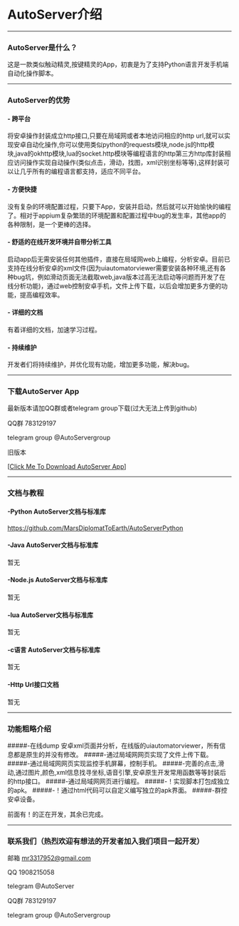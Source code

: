 # AutoServer介绍

------------

### AutoServer是什么？

这是一款类似触动精灵,按键精灵的App，初衷是为了支持Python语言开发手机端自动化操作脚本。

------------

### AutoServer的优势

#### - 跨平台

将安卓操作封装成立http接口,只要在局域网或者本地访问相应的http url,就可以实现安卓自动化操作,你可以使用类似python的requests模块,node.js的http模块,java的okhttp模块,lua的socket.http模块等编程语言的http第三方http库封装相应访问操作实现自动操作(类似点击，滑动，找图，xml识别坐标等等),这样封装可以让几乎所有的编程语言都支持，适应不同平台。

#### - 方便快捷
没有复杂的环境配置过程，只要下App，安装并启动，然后就可以开始愉快的编程了。相对于appium复杂繁琐的环境配置和配置过程中bug的发生率，其他app的各种限制，是一个更棒的选择。

#### - 舒适的在线开发环境并自带分析工具
启动app后无需安装任何其他插件，直接在局域网web上编程，分析安卓。目前已支持在线分析安卓的xml文件(因为uiautomatorviewer需要安装各种环境,还有各种bug坑，例如滑动页面无法截取web,java版本过高无法启动等问题而开发了在线分析功能)，通过web控制安卓手机，文件上传下载，以后会增加更多方便的功能，提高编程效率。

#### - 详细的文档
有着详细的文档，加速学习过程。

#### - 持续维护
开发者们将持续维护，并优化现有功能，增加更多功能，解决bug。

------------

### 下载AutoServer App

最新版本请加QQ群或者telegram group下载(过大无法上传到github)

QQ群 783129197

telegram group @AutoServergroup

旧版本

[[Click Me To Download AutoServer App](https://github.com/MarsDiplomatToEarth/AutoServerApp/blob/master/autoserver1.1.5.apk?raw=true "Click Me To Download AutoServer App")]

------------

### 文档与教程

#### -Python AutoServer文档与标准库

https://github.com/MarsDiplomatToEarth/AutoServerPython

#### -Java AutoServer文档与标准库

暂无

#### -Node.js AutoServer文档与标准库

暂无

#### -lua AutoServer文档与标准库

暂无

#### -c语言 AutoServer文档与标准库

暂无

#### -Http Url接口文档

暂无

------------

### 功能粗略介绍
#####-在线dump 安卓xml页面并分析，在线版的uiautomatorviewer，所有信息都是原生的并没有修改。
#####-通过局域网网页实现了文件上传下载。
#####-通过局域网网页实现监控手机屏幕，控制手机。
#####-完善的点击,滑动,通过图片,颜色,xml信息找寻坐标,语音引擎,安卓原生开发常用函数等等封装后的http接口。
#####-通过局域网网页进行编程。
#####-！实现脚本打包成独立的apk。
#####-！通过html代码可以自定义编写独立的apk界面。
#####-群控安卓设备。

前面有！的正在开发，其余已完成。

------------

### 联系我们（热烈欢迎有想法的开发者加入我们项目一起开发）

邮箱 mr3317952@gmail.com

QQ 1908215058

telegram @AutoServer

QQ群 783129197

telegram group @AutoServergroup
